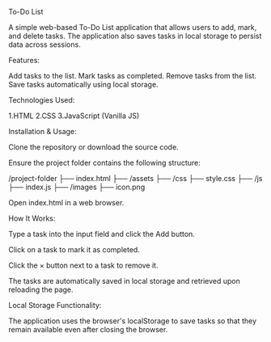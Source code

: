 To-Do List

A simple web-based To-Do List application that allows users to add, mark, and delete tasks. The application also saves tasks in local storage to persist data across sessions.

Features:

Add tasks to the list.
Mark tasks as completed.
Remove tasks from the list.
Save tasks automatically using local storage.

Technologies Used:

1.HTML
2.CSS
3.JavaScript (Vanilla JS)

Installation & Usage:

Clone the repository or download the source code.

Ensure the project folder contains the following structure:

/project-folder
├── index.html
├── /assets
    ├── /css
        ├── style.css
    ├── /js
        ├── index.js
    ├── /images
        ├── icon.png

Open index.html in a web browser.

How It Works:

Type a task into the input field and click the Add button.

Click on a task to mark it as completed.

Click the × button next to a task to remove it.

The tasks are automatically saved in local storage and retrieved upon reloading the page.

Local Storage Functionality:

The application uses the browser's localStorage to save tasks so that they remain available even after closing the browser.
